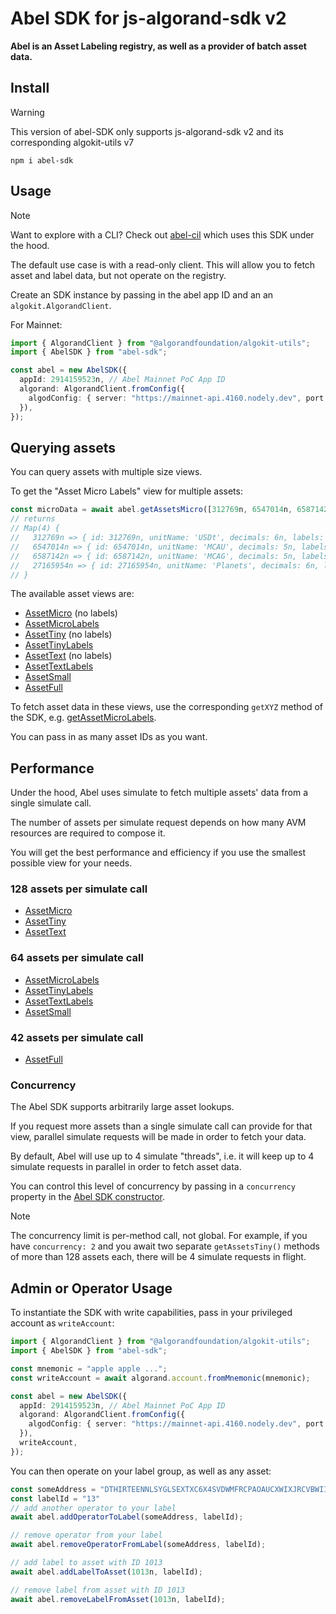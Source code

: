 # Abel SDK for js-algorand-sdk v2

**Abel is an Asset Labeling registry, as well as a provider of batch asset data.**

## Install

> [!WARNING]
> This version of abel-SDK only supports js-algorand-sdk v2 and its corresponding algokit-utils v7

```
npm i abel-sdk
```

## Usage

> [!NOTE]
> Want to explore with a CLI? Check out [abel-cil](https://github.com/tasosbit/abel/tree/main/projects/abel-cli) which uses this SDK under the hood.


The default use case is with a read-only client. This will allow you to fetch asset and label data, but not operate on the registry.

Create an SDK instance by passing in the abel app ID and an an `algokit.AlgorandClient`.

For Mainnet:

```typescript
import { AlgorandClient } from "@algorandfoundation/algokit-utils";
import { AbelSDK } from "abel-sdk";

const abel = new AbelSDK({
  appId: 2914159523n, // Abel Mainnet PoC App ID
  algorand: AlgorandClient.fromConfig({
    algodConfig: { server: "https://mainnet-api.4160.nodely.dev", port: 443 },
  }),
});
```

## Querying assets

You can query assets with multiple size views.

To get the "Asset Micro Labels" view for multiple assets:

```typescript
const microData = await abel.getAssetsMicro([312769n, 6547014n, 6587142n, 27165954n]);
// returns
// Map(4) {
//   312769n => { id: 312769n, unitName: 'USDt', decimals: 6n, labels: [ 'pv' ] },
//   6547014n => { id: 6547014n, unitName: 'MCAU', decimals: 5n, labels: [ 'pv' ] },
//   6587142n => { id: 6587142n, unitName: 'MCAG', decimals: 5n, labels: [ 'pv' ] },
//   27165954n => { id: 27165954n, unitName: 'Planets', decimals: 6n, labels: [ 'pv' ] }
// }
```

The available asset views are:

- [AssetMicro](interfaces/AssetMicro.html) (no labels)
- [AssetMicroLabels](interfaces/AssetMicroLabels.html)
- [AssetTiny](interfaces/AssetTiny.html)  (no labels)
- [AssetTinyLabels](interfaces/AssetTinyLabels.html)
- [AssetText](interfaces/AssetText.html)  (no labels)
- [AssetTextLabels](interfaces/AssetTextLabels.html)
- [AssetSmall](interfaces/AssetSmall.html)
- [AssetFull](interfaces/AssetFull.html)

To fetch asset data in these views, use the corresponding `getXYZ` method of the SDK, e.g. [getAssetMicroLabels](classes/AbelSDK#getassetsmicrolabels).

You can pass in as many asset IDs as you want.

## Performance

Under the hood, Abel uses simulate to fetch multiple assets' data from a single simulate call.

The number of assets per simulate request depends on how many AVM resources are required to compose it.

You will get the best performance and efficiency if you use the smallest possible view for your needs.

### 128 assets per simulate call

- [AssetMicro](interfaces/AssetMicro.html)
- [AssetTiny](interfaces/AssetTiny.html)
- [AssetText](interfaces/AssetText.html)

### 64 assets per simulate call

- [AssetMicroLabels](interfaces/AssetMicroLabels.html)
- [AssetTinyLabels](interfaces/AssetTinyLabels.html)
- [AssetTextLabels](interfaces/AssetTextLabels.html)
- [AssetSmall](interfaces/AssetSmall.html)

### 42 assets per simulate call

- [AssetFull](interfaces/AssetFull.html)

### Concurrency

The Abel SDK supports arbitrarily large asset lookups.

If you request more assets than a single simulate call can provide for that view, parallel simulate requests will be made in order to fetch your data.

By default, Abel will use up to 4 simulate "threads", i.e. it will keep up to 4 simulate requests in parallel in order to fetch asset data.

You can control this level of concurrency by passing in a `concurrency` property in the [Abel SDK constructor](classes/AbelSDK#constructor).

> [!NOTE]
> The concurrency limit is per-method call, not global. For example, if you have `concurrency: 2` and you await two separate `getAssetsTiny()` methods of more than 128 assets each, there will be 4 simulate requests in flight.


## Admin or Operator Usage

To instantiate the SDK with write capabilities, pass in your privileged account as `writeAccount`:

```typescript
import { AlgorandClient } from "@algorandfoundation/algokit-utils";
import { AbelSDK } from "abel-sdk";

const mnemonic = "apple apple ...";
const writeAccount = await algorand.account.fromMnemonic(mnemonic);

const abel = new AbelSDK({
  appId: 2914159523n, // Abel Mainnet PoC App ID
  algorand: AlgorandClient.fromConfig({
    algodConfig: { server: "https://mainnet-api.4160.nodely.dev", port: 443 },
  }),
  writeAccount,
});
```

You can then operate on your label group, as well as any asset:

```typescript
const someAddress = "DTHIRTEENNLSYGLSEXTXC6X4SVDWMFRCPAOAUCXWIXJRCVBWIIGLYARNQE";
const labelId = "13"
// add another operator to your label
await abel.addOperatorToLabel(someAddress, labelId);

// remove operator from your label
await abel.removeOperatorFromLabel(someAddress, labelId);

// add label to asset with ID 1013
await abel.addLabelToAsset(1013n, labelId);

// remove label from asset with ID 1013
await abel.removeLabelFromAsset(1013n, labelId);
```

